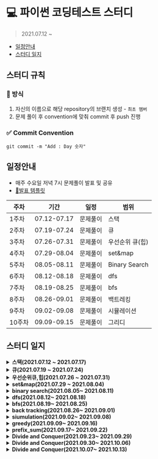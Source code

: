 # 💻 파이썬 코딩테스트 스터디 
> 2021.07.12 ~ 

  - [일정안내](#일정안내)
  - [스터디 일지](#스터디-일지)

## 스터디 규칙
### 📄 방식
1. 자신의 이름으로 해당 repository의 브랜치 생성 - `최초 멤버`
2. 문제 풀이 후 convention에 맞춰 commit 후 push 진행 

### ✅ Commit Convention

```
git commit -m "Add : Day 숫자"
```


## 일정안내
- 매주 수요일 저녁 7시 문제풀이 발표 및 공유 
- [📌발표 템플릿](https://github.com/hyunolike/coding-test/wiki/%F0%9F%93%8C%EB%B0%9C%ED%91%9C-%ED%85%9C%ED%94%8C%EB%A6%BF)

|주차|기간|일정|범위|
|--|--|--|--|
|1주차|07.12-07.17|문제풀이|스택|
|2주차|07.19-07.24|문제풀이|큐|
|3주차|07.26-07.31|문제풀이|우선순위 큐(힙)|
|4주차|07.29-08.04|문제풀이|set&map|
|5주차|08.05-08.11|문제풀이|Binary Search|
|6주차|08.12-08.18|문제풀이|dfs|
|7주차|08.19-08.25|문제풀이|bfs|
|8주차|08.26-09.01|문제풀이|백트레킹|
|9주차|09.02-09.08|문제풀이|시뮬레이션|
|10주차|09.09-09.15|문제풀이|그리디|

## 스터디 일지 

<details markdown="1">
<summary><strong>스택(2021.07.12 ~ 2021.07.17)</strong></summary>

<br/>

|문제 번호|문제 이름|
|:------:|:-------:|
|9012|괄호|
|2504|괄호의 값|
|10773|제로|
|1874|스택수열|
|1918|후위 표기식|
|1935|후위 표기식2|
|4949|균형잡힌세상|
|2493|탑|
|3986|좋은 단어|
|2812|크게만들기|

</details>

<details markdown="1">
<summary><strong>큐(2021.07.19 ~ 2021.07.24)</strong></summary>

<br/>

|문제 번호|문제 이름|
|:------:|:-------:|
|17225|세훈이의선물가게|
|1966|프린터큐|
|5464|주차장|
|14713|앵무새|
|21775|가희와 자원놀이|
|2164|카드2|
|18258|큐2|
|3078|좋은친구|
|3190|뱀|
|1158|요세푸스|

</details>


<details markdown="1">
<summary><strong>우선순위큐,힙(2021.07.26 ~ 2021.07.31)</strong></summary>

<br/>

|문제 번호|문제 이름|
|:------:|:-------:|
|1927|최소 힙|
|11000|강의실배정|
|15903|카드 합체 놀이|
|1715|카드정렬하기|
|14241 |슬라임 합치기|
|12018 |Yonsei TOTO|
|11286 |절대값 힙|
|2075 |N번째 큰 수|
|11279 | 최대 힙|
|1655 |가운데로 말해요|

</details>

<details markdown="1">
<summary><strong>set&map(2021.07.29 ~ 2021.08.04)</strong></summary>

<br/>

|문제 번호|문제 이름|
|:------:|:-------:|
|4358|생태학|
|1620|나는야 포켓몬 마스터|
|19583|싸이버개강총회|
|1269|대칭 차집합|
|2002|추월|
|9322|철벽 보안 알고리즘|
|4195|친구 네트워크|
|1302|베스트셀러|
|13414|수강 신청|
|12906|새로운 하노이탑|
|9375|패션왕 신혜빈|
|20166|문자열 지옥에 빠진 호석|

</details>

<details markdown="1">
<summary><strong>binary search(2021.08.05~ 2021.08.11)</strong></summary>

<br/>

|문제 번호|문제 이름|
|:------:|:-------:|
|2141|기타레슨|
|2110|공유기 설치|
|1300|K번째 수|
|1072|게임|
|1470|두용액|
|2805|나무 자르기|
|12015|가장 긴 증가하는 부분 수열2|
|17393|다이나믹 롤러|
|1654|랜선 자르기|
|1477|휴게소 세우기|
|8983|사냥꾼|
|11977|Angry cows|

</details>

<details markdown="1">
<summary><strong>dfs(2021.08.12~ 2021.08.18)</strong></summary>

<br/>

|문제 번호|문제 이름|
|:------:|:-------:|
|1260|dfs와 bfs|
|2667|단지번호 붙이기|
|1987|알파벳|
|1012|유기농배추|
|10026|적록색약|
|11725|트리의 부모 찾기|
|1707|이분 그래프|
|4963|섬의 개수|
|2573|빙산|
|1068|트리|
|1520|내리막길|
|1937|욕심쟁이 판다|

</details>

<details markdown="1">
<summary><strong>bfs(2021.08.19~ 2021.08.25)</strong></summary>

<br/>

|문제 번호|문제 이름|
|:------:|:-------:|
|7562|나이트의 이동|
|16234|인구이동|
|2589|보물섬|
|18352|특정 거리의 도시 찾기|
|18405|경쟁적 전염|
|2644|촌수계산|
|17135|캐슬 디펜스|
|2583|영역구하기|
|2206|벽 부수고 이동하기|
|2606|바이러스|
|14502|연구소|

</details>

<details markdown="1">
<summary><strong>back tracking(2021.08.26~ 2021.09.01)</strong></summary>

<br/>

|문제 번호|문제 이름|
|:-------:|:-------:|
|1182|부분수열의 합|
|9663|N-Queen|
|13140|Hello World!|
|7490|0 만들기|
|1759|암호만들기|
|6603|로또|
|1405|미친로봇|
|2661|좋은 수열|
|10971|외판원 순회2|
|14888|연산자 끼워넣기|
|2580|스도쿠|
|16198|에너지 모으기|

</details>

<details markdown="1">
<summary><strong>siumulation(2021.09.02~ 2021.09.08)</strong></summary>

<br/>

|문제 번호|문제 이름|
|:-------:|:-------:|
|2933|미네랄|
|14719|빗물|
|3190|뱀|
|1713|후보추천하기|
|13335|트럭|
|14499|주사위굴리기|
|14503|로봇 청소기|
|17140|이차원 배열과 연산|
|16236|아기 상어|
|1244|스위치 켜고 끄기|

</details>

<details markdown="1">
<summary><strong>greedy(2021.09.09~ 2021.09.16)</strong></summary>

<br/>

|문제 번호|문제 이름|
|:-------:|:-------:|
|1931|회의실 배정|
|13164|행복 유치원|
|1946|신입사원|
|1339|단어 수학|
|17609|회문|
|1715|카드 정렬하기|
|1826|연료 채우기|
|1911|흙길 보수하기|
|1105|팔|
|12904|A와 B|

</details>

<details markdown="1">
<summary><strong>prefix_sum(2021.09.17~ 2021.09.22)</strong></summary>

<br/>

|문제 번호|문제 이름|
|:-------:|:-------:|
|20438|출석체크|
|2015|수들의 합4|
|11660|구간 합 구하기 4|
|3020|개똥벌레|
|21758|꿀 따기|
|2632|피자 판매|
|14465|소가 길을 건너간 이유5|
|5549|행성 탐사|
|20159|동작 그만. 밑장빼기냐?|
|21318|피아노 체조|
  
</details>

<details markdown="1">
<summary><strong>Divide and Conquer(2021.09.23~ 2021.09.29)</strong></summary>

<br/>

|문제 번호|문제 이름|
|:-------:|:-------:|
|1588|수열|
|17829|222-풀링|
|2447|별 찍기 - 10|
|2448|별 찍기 - 11|
|2339|석판 자르기|
|1074|Z|
|2630|색종이 만들기|
|4256|트리|
|5904|moo 게임|
|2374|같은수로 만들기|
  
</details>

<details markdown="1">
<summary><strong>Divide and Conquer(2021.09.30~ 2021.10.06)</strong></summary>

<br/>

|문제 번호|문제 이름|
|:-------:|:-------:|
|22114|창영이와 점프|
|7453|합이 0인 네 정수|
|16161|가장 긴 증가하는 팰린드롬 부분수열|
|20922|겹치는 건 싫어|
|22862|가장 긴 짝수 연속한 부분 수열(large)|
|22945|팀 빌딩|
|2531|회전 초밥|
|2230|수 고르기|

</details>

<details markdown="1">
<summary><strong>Divide and Conquer(2021.10.07~ 2021.10.13)</strong></summary>

<br/>

|문제 번호|문제 이름|
|:-------:|:-------:|
|2839|설탕배달|
|1463|1로 만들기|
|14002|가장 긴 증가하는 부분 수열 4|
|2133|타일 채우기|
|1149|RGB거리|
|12865|평범한 배낭|
|9251|LCS|
|11053|가장 긴 증가하는 부분 수열|

</details>
